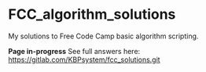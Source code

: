 # FCC_algorithm_solutions

My solutions to Free Code Camp basic algorithm scripting.

<b>Page in-progress</b>
See full answers here: https://gitlab.com/KBPsystem/fcc_solutions.git

